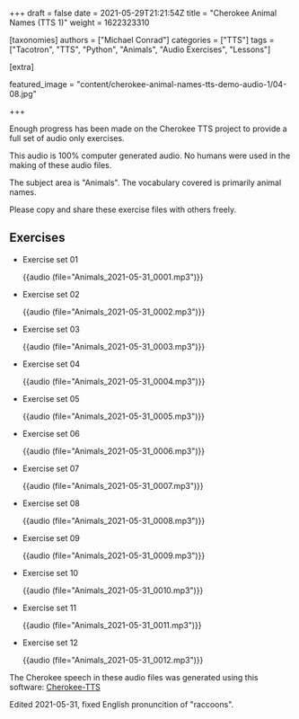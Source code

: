+++
draft = false
date = 2021-05-29T21:21:54Z
title = "Cherokee Animal Names (TTS 1)"
weight = 1622323310

[taxonomies]
authors = ["Michael Conrad"]
categories = ["TTS"]
tags = ["Tacotron", "TTS", "Python", "Animals", "Audio Exercises", "Lessons"]

[extra]

featured_image = "content/cherokee-animal-names-tts-demo-audio-1/04-08.jpg"

+++

Enough progress has been made on the Cherokee TTS project to provide a full set of audio only exercises.

This audio is 100% computer generated audio. No humans were used in the making of these audio files.

<!-- more -->

The subject area is "Animals". The vocabulary covered is primarily animal names.

Please copy and share these exercise files with others freely.

## Exercises

* Exercise set 01

    {{audio (file="Animals_2021-05-31_0001.mp3")}}

* Exercise set 02

    {{audio (file="Animals_2021-05-31_0002.mp3")}}

* Exercise set 03

    {{audio (file="Animals_2021-05-31_0003.mp3")}}

* Exercise set 04

    {{audio (file="Animals_2021-05-31_0004.mp3")}}

* Exercise set 05

    {{audio (file="Animals_2021-05-31_0005.mp3")}}

* Exercise set 06

    {{audio (file="Animals_2021-05-31_0006.mp3")}}

* Exercise set 07

    {{audio (file="Animals_2021-05-31_0007.mp3")}}

* Exercise set 08

    {{audio (file="Animals_2021-05-31_0008.mp3")}}

* Exercise set 09

    {{audio (file="Animals_2021-05-31_0009.mp3")}}

* Exercise set 10

    {{audio (file="Animals_2021-05-31_0010.mp3")}}

* Exercise set 11

    {{audio (file="Animals_2021-05-31_0011.mp3")}}

* Exercise set 12

    {{audio (file="Animals_2021-05-31_0012.mp3")}}

The Cherokee speech in these audio files was generated using this software: [Cherokee-TTS](https://github.com/CherokeeLanguage/Cherokee-TTS)

Edited 2021-05-31, fixed English pronuncition of "raccoons".

<!-- 2a-2021-05-01-epoch_300-loss_0.0740 -->